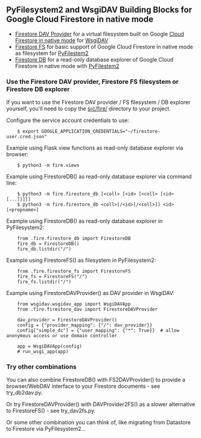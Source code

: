 ## PyFilesystem2 and WsgiDAV Building Blocks for Google Cloud Firestore in native mode

  * [Firestore DAV Provider](https://github.com/mikespub-org/mp-fs-wsgidav/blob/master/src/fire/firestore_dav.py) for a virtual filesystem built on Google [Cloud Firestore in native mode](https://cloud.google.com/firestore/docs/) for [WsgiDAV](https://wsgidav.readthedocs.io/)
  * [Firestore FS](https://github.com/mikespub-org/mp-fs-wsgidav/blob/master/src/fire/firestore_fs.py) for basic support of Google Cloud Firestore in native mode as filesystem for [PyFilestem2](https://docs.pyfilesystem.org/)
  * [Firestore DB](https://github.com/mikespub-org/mp-fs-wsgidav/blob/master/src/fire/firestore_db.py) for a read-only database explorer of Google Cloud Firestore in native mode with [PyFilestem2](https://docs.pyfilesystem.org/)

### Use the Firestore DAV provider, Firestore FS filesystem or Firestore DB explorer ###

If you want to use the Firestore DAV provider / FS filesystem / DB explorer yourself, you'll need to copy the [src/fire/](https://github.com/mikespub-org/mp-fs-wsgidav/tree/master/src/fire) directory to your project.

Configure the service account credentials to use:

```
    $ export GOOGLE_APPLICATION_CREDENTIALS="~/firestore-user.cred.json"
```

Example using Flask view functions as read-only database explorer via browser:

```
    $ python3 -m fire.views
```

Example using FirestoreDB() as read-only database explorer via command line:

```
    $ python3 -m fire.firestore_db [<coll> [<id> [<coll> [<id> [...]]]]]
    $ python3 -m fire.firestore_db <coll>[/<id>[/<coll>]] <id>[<propname>]
```

Example using FirestoreDB() as read-only database explorer in PyFilesystem2:

```
    from .fire.firestore_db import FirestoreDB
    fire_db = FirestoreDB()
    fire_db.listdir("/")
```

Example using FirestoreFS() as filesystem in PyFilesystem2:

```
    from .fire.firestore_fs import FirestoreFS
    fire_fs = FirestoreFS("/")
    fire_fs.listdir("/")
```

Example using FirestoreDAVProvider() as DAV provider in WsgiDAV:

```
    from wsgidav.wsgidav_app import WsgiDAVApp
    from .fire.firestore_dav import FirestoreDAVProvider
    
    dav_provider = FirestoreDAVProvider()
    config = {"provider_mapping": {"/": dav_provider}}
    config["simple_dc"] = {"user_mapping": {"*": True}}  # allow anonymous access or use domain controller
    
    app = WsgiDAVApp(config)
    # run_wsgi_app(app)
```

### Try other combinations ###

You can also combine FirestoreDB() with FS2DAVProvider() to provide a browser/WebDAV interface to your Firestore documents - see try_db2dav.py.

Or try FirestoreDAVProvider() with DAVProvider2FS() as a slower alternative to FirestoreFS() - see try_dav2fs.py.

Or some other combination you can think of, like migrating from Datastore to Firestore via PyFilesystem2...

